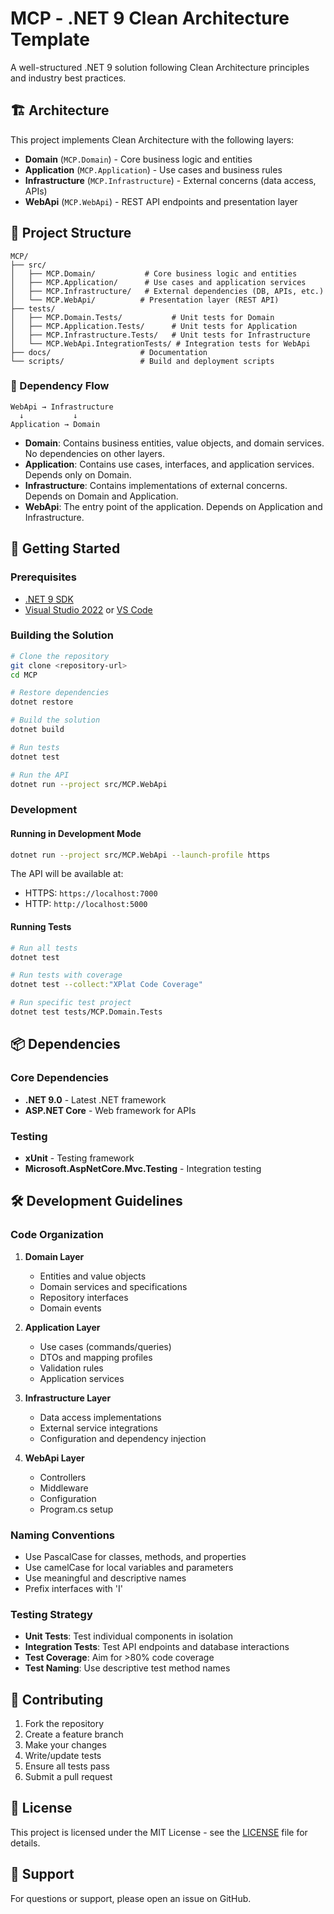 # MCP - .NET 9 Clean Architecture Template

A well-structured .NET 9 solution following Clean Architecture principles and industry best practices.

## 🏗️ Architecture

This project implements Clean Architecture with the following layers:

- **Domain** (`MCP.Domain`) - Core business logic and entities
- **Application** (`MCP.Application`) - Use cases and business rules
- **Infrastructure** (`MCP.Infrastructure`) - External concerns (data access, APIs)
- **WebApi** (`MCP.WebApi`) - REST API endpoints and presentation layer

## 📁 Project Structure

```
MCP/
├── src/
│   ├── MCP.Domain/           # Core business logic and entities
│   ├── MCP.Application/      # Use cases and application services
│   ├── MCP.Infrastructure/   # External dependencies (DB, APIs, etc.)
│   └── MCP.WebApi/          # Presentation layer (REST API)
├── tests/
│   ├── MCP.Domain.Tests/           # Unit tests for Domain
│   ├── MCP.Application.Tests/      # Unit tests for Application
│   ├── MCP.Infrastructure.Tests/   # Unit tests for Infrastructure
│   └── MCP.WebApi.IntegrationTests/ # Integration tests for WebApi
├── docs/                    # Documentation
└── scripts/                 # Build and deployment scripts
```

### 🔄 Dependency Flow

```
WebApi → Infrastructure
  ↓           ↓
Application → Domain
```

- **Domain**: Contains business entities, value objects, and domain services. No dependencies on other layers.
- **Application**: Contains use cases, interfaces, and application services. Depends only on Domain.
- **Infrastructure**: Contains implementations of external concerns. Depends on Domain and Application.
- **WebApi**: The entry point of the application. Depends on Application and Infrastructure.

## 🚀 Getting Started

### Prerequisites

- [.NET 9 SDK](https://dotnet.microsoft.com/download/dotnet/9.0)
- [Visual Studio 2022](https://visualstudio.microsoft.com/) or [VS Code](https://code.visualstudio.com/)

### Building the Solution

```bash
# Clone the repository
git clone <repository-url>
cd MCP

# Restore dependencies
dotnet restore

# Build the solution
dotnet build

# Run tests
dotnet test

# Run the API
dotnet run --project src/MCP.WebApi
```

### Development

#### Running in Development Mode

```bash
dotnet run --project src/MCP.WebApi --launch-profile https
```

The API will be available at:
- HTTPS: `https://localhost:7000`
- HTTP: `http://localhost:5000`

#### Running Tests

```bash
# Run all tests
dotnet test

# Run tests with coverage
dotnet test --collect:"XPlat Code Coverage"

# Run specific test project
dotnet test tests/MCP.Domain.Tests
```

## 📦 Dependencies

### Core Dependencies
- **.NET 9.0** - Latest .NET framework
- **ASP.NET Core** - Web framework for APIs

### Testing
- **xUnit** - Testing framework
- **Microsoft.AspNetCore.Mvc.Testing** - Integration testing

## 🛠️ Development Guidelines

### Code Organization

1. **Domain Layer**
   - Entities and value objects
   - Domain services and specifications
   - Repository interfaces
   - Domain events

2. **Application Layer**
   - Use cases (commands/queries)
   - DTOs and mapping profiles
   - Validation rules
   - Application services

3. **Infrastructure Layer**
   - Data access implementations
   - External service integrations
   - Configuration and dependency injection

4. **WebApi Layer**
   - Controllers
   - Middleware
   - Configuration
   - Program.cs setup

### Naming Conventions

- Use PascalCase for classes, methods, and properties
- Use camelCase for local variables and parameters
- Use meaningful and descriptive names
- Prefix interfaces with 'I'

### Testing Strategy

- **Unit Tests**: Test individual components in isolation
- **Integration Tests**: Test API endpoints and database interactions
- **Test Coverage**: Aim for >80% code coverage
- **Test Naming**: Use descriptive test method names

## 📝 Contributing

1. Fork the repository
2. Create a feature branch
3. Make your changes
4. Write/update tests
5. Ensure all tests pass
6. Submit a pull request

## 📄 License

This project is licensed under the MIT License - see the [LICENSE](LICENSE) file for details.

## 🤝 Support

For questions or support, please open an issue on GitHub.

